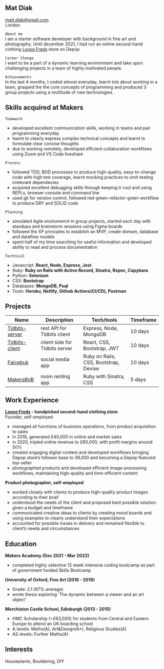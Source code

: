 ## Mat Diak
matt.diak@gmail.com  
London

```About me```  
I am a starter software developer with background in fine art and photography. Until december 2021, I had run an online second-hand clothing [Loose Freds](https://depop.com/loosefreds) store on Depop.

```Career Change```  
I want to be a part of a dynamic learning environment and take upon challenging projects in a team of highly-motivated people.

```Achievements```  
In the last 4 months, I coded almost everyday, learnt lots about working in a team, grasped the the core concepts of programming and produced 3 group projects using a multitude of new technologies.

## Skills acquired at Makers
```Teamwork```
  - developed excellent communication skills, working in teams and pair programming everyday
  - learnt to clearly express complex technical concepts and learnt to formulate clear concise thoughts
  - due to working remotely, developed efficient collaboration workflows using Zoom and VS Code liveshare

```Process```
  - followed TDD, BDD processes to produce high-quality, easy-to-change code with high test coverage, learnt mocking practices to omit testing irrelevant dependecies
  - acquired excellent debugging skills through keeping it cool and using REPLs, browser console and command line
  - used git for version control, followed red-green-refactor-green workflow to produce DRY and SOLID code

```Planning```
  - simulated Agile environemnt in group projects, started each day with standups and brainstorm sessions using Figma boards
  - followed the XP principles to establish an MVP, create domain, database and dataflow models
  - spent half of my time searching for useful information and developed ability to read and process documentation

```Technical```
  - Javascript: **React, Node, Express, Jest**
  - Ruby: **Ruby on Rails with Active Record, Sinatra, Rspec, Capybara**
  - Python: **Selenium**
  - CSS: **Bootstrap**
  - Databases: **MongoDB, Psql**
  - Tools: **Heroku, Netlify, Github Actions(CI/CD), Postman**

## Projects

| Name                         | Description       | Tech/tools        | Timeframe |
| ---------------------------- | ----------------- | ----------------- | --------- |
| [Tidbits-server](https://github.com/mat-diak/snacks-server) | rest API for Tidbits client | Express, Node, MongoDB  | 10 days |
| [Tidbits-client](https://github.com/mat-diak/snacks-client) | client side for Tidbits server | React, CSS, Bootstrap, JWT | 10 days |
| [Faicebuk](https://github.com/mat-diak/Faicebuk) | social media app | Ruby on Rails, CSS, Bootstrap, Devise | 10 days
| [MakersBnB](https://github.com/mat-diak/MakersBnb) | room renting app | Ruby with Sinatra, CSS | 5 days

## Work Experience

**[Loose Freds](https://depop.com/loosefreds) - handpicked second-hand clothing store**  
Founder, self-employed

- managed all functions of business operations, from product acquisition to sales
- in 2018, generated £40,000 in online and market sales
- in 2020, tripled online revenue to £60,000, with profit margins around 50%
- created engaging digital content and developed workflows bringing Depop store’s follower base to 38,000 and becoming a Depop featured top-seller
- photographed products and developed efficient image-processing workflows, maintaining high-quality and time-efficient content

**Product photographer, self-employed**

- worked closely with clients to produce high-quality product images according to their brief
- understood the needs of the client and proposed best possible solution given a budget and timeframe
- communicated creative ideas to clients by creating mood boards and using examples to clearly understand their expectations
- accounted for possible issues in delivery and remained flexible to client’s needs and circumstances

## Education

**Makers Academy (Dec 2021 - Mar 2022)**
- completed highly selective 12 week intensive coding bootcamp as part of government funded Skills Bootcamp

**University of Oxford, Fine Art (2016 - 2019)**
- Grade: 2.1 (67% average)
- wrote thesis exploring 'The dynamic between a viewer and an art object'

**Merchiston Castle School, Edinburgh (2013 - 2015)**
- HMC Scholarship (~£63,000) for students from Central and Eastern Europe to attend an UK boarding school
- A-levels: Maths(A), Art&Design(A*), Religious Studies(A)
- AS-levels: Further Maths(A)

## Interests

Houseplants, Bouldering, DIY
